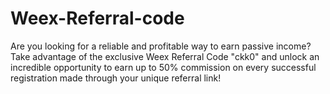 # Weex-Referral-code
Are you looking for a reliable and profitable way to earn passive income? Take advantage of the exclusive Weex Referral Code "ckk0" and unlock an incredible opportunity to earn up to 50% commission on every successful registration made through your unique referral link!
